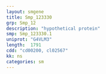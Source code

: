 ```yaml
---
layout: smgene
title: Smp_123330
grp: Smp_12
description: "hypothetical protein"
smp: Smp_123330.1
uniprot: "G4VLM3"
length:  1791
cdd: "cd00200, cl02567"
kk: ns
categories: sm
---
```

